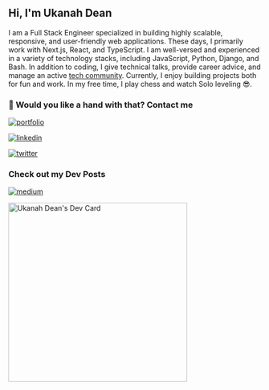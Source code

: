 ## Hi, I'm Ukanah Dean

<!--

**Harrylever/Harrylever** is a ✨ _special_ ✨ repository because its `README.md` (this file) appears on your GitHub profile.

Here are some ideas to get you started:

-->
I am a Full Stack Engineer specialized in building highly scalable, responsive, and user-friendly web applications. These days, I primarily work with Next.js, React, and TypeScript. I am well-versed and experienced in a variety of technology stacks, including JavaScript, Python, Django, and Bash.
In addition to coding, I give technical talks, provide career advice, and manage an active [tech community](https://chat.whatsapp.com/G29pIK9Kg4G44uMhxmuBdZ). Currently, I enjoy building projects both for fun and work. In my free time, I play chess and watch Solo leveling 😎.

### 🔗 Would you like a hand with that? Contact me
[![portfolio](https://img.shields.io/badge/my_portfolio-000?style=for-the-badge&logo=ko-fi&logoColor=white)](https://www.harrylever.dev/)

[![linkedin](https://img.shields.io/badge/linkedin-0A66C2?style=for-the-badge&logo=linkedin&logoColor=white)](https://www.linkedin.com/in/deanukanah/)

[![twitter](https://img.shields.io/badge/twitter-1DA1F2?style=for-the-badge&logo=twitter&logoColor=white)](https://twitter.com/OnesiUkanah)

### Check out my Dev Posts
[![medium](https://img.shields.io/badge/medium-0ac210?style=for-the-badge&logo=medium&logoColor=white)](https://medium.com/@ukanah15thdean)

<a href="https://app.daily.dev/deanuko"><img src="https://api.daily.dev/devcards/v2/otxyiu7qccaidw5q3qgeZ.png?r=9ng&type=default" width="356" alt="Ukanah Dean's Dev Card"/></a>
